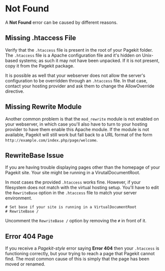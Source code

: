 # Not Found
A **Not Found** error can be caused by different reasons.

## Missing .htaccess File
Verify that the `.htaccess` file is present in the root of your Pagekit folder. The `.htaccess` file is a Apache configuration file and it's hidden on Unix-based systems; as such it may not have been unpacked. If it is not present, copy it from the Pagekit package.

It is possible as well that your webserver does not allow the server's configuration to be overridden through an `.htaccess` file. In that case, contact your hosting provider and ask them to change the AllowOverride directive.

## Missing Rewrite Module
Another common problem is that the `mod_rewrite` module is not enabled on your webserver, in which case you'll also have to turn to your hosting provider to have them enable this Apache module. If the module is not available, Pagekit will still work but fall back to a URL format of the form `http://example.com/index.php/page/welcome`.

## RewriteBase Issue
If you are having trouble displaying pages other than the homepage of your Pagekit site. Your site might be running in a VirutalDocumentRoot.

In most cases the provided `.htaccess` works fine. However, if your filesystem does not match with the virtual hosting setup. You'll have to edit the `RewriteBase` option in the `.htaccess` file to match your server environment.

```
# Set base if your site is running in a VirtualDocumentRoot
# RewriteBase /
```

Uncomment the `RewriteBase /` option by removing the `#` in front of it.

## Error 404 Page
If you receive a _Pagekit-style_ error saying **Error 404** then your `.htaccess` is functioning correctly, but your trying to reach a page that Pagekit cannot find. The most common cause of this is simply that the page has been moved or renamed.
